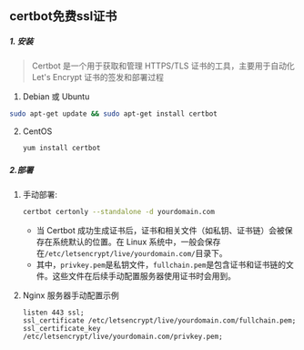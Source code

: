 ## certbot免费ssl证书

##### 1. 安装

> Certbot 是一个用于获取和管理 HTTPS/TLS 证书的工具，主要用于自动化 Let's Encrypt 证书的签发和部署过程

1.  Debian 或 Ubuntu

   ```sh
   sudo apt-get update && sudo apt-get install certbot
   ```

2. CentOS 

   ```sh
   yum install certbot
   ```

##### 2.部署

1. 手动部署:

   ```sh
   certbot certonly --standalone -d yourdomain.com
   ```

   - 当 Certbot 成功生成证书后，证书和相关文件（如私钥、证书链）会被保存在系统默认的位置。在 Linux 系统中，一般会保存在`/etc/letsencrypt/live/yourdomain.com/`目录下。
   - 其中，`privkey.pem`是私钥文件，`fullchain.pem`是包含证书和证书链的文件。这些文件在后续手动配置服务器使用证书时会用到。

2. Nginx 服务器手动配置示例

   ```nginx
   listen 443 ssl;
   ssl_certificate /etc/letsencrypt/live/yourdomain.com/fullchain.pem;
   ssl_certificate_key /etc/letsencrypt/live/yourdomain.com/privkey.pem;
   ```

   